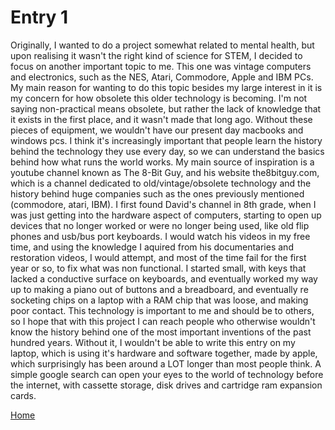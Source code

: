 # Entry 1

  Originally, I wanted to do a project somewhat related to mental health, but upon realising it wasn't the right kind of science for STEM, I decided to focus on another important topic to me. This one was vintage computers and electronics, such as the NES, Atari, Commodore, Apple and IBM PCs. My main reason for wanting to do this topic besides my large interest in it is my concern for how obsolete this older technology is becoming. I'm not saying non-practical means obsolete, but rather the lack of knowledge that it exists in the first place, and it wasn't made that long ago. Without these pieces of equipment, we wouldn't have our present day macbooks and windows pcs. I think it's increasingly important that people learn the history behind the technology they use every day, so we can understand the basics behind how what runs the world works.
    My main source of inspiration is a youtube channel known as The 8-Bit Guy, and his website the8bitguy.com, which is a channel dedicated to old/vintage/obsolete technology and the history behind huge companies such as the ones previously mentioned (commodore, atari, IBM). I first found David's channel in 8th grade, when I was just getting into the hardware aspect of computers, starting to open up devices that no longer worked or were no longer being used, like old flip phones and usb/bus port keyboards. I would watch his videos in my free time, and using the knowledge I aquired from his documentaries and restoration videos, I would attempt, and most of the time fail for the first year or so, to fix what was non functional. I started small, with keys that lacked a conductive surface on keyboards, and eventually worked my way up to making a piano out of buttons and a breadboard, and eventually re socketing chips on a laptop with a RAM chip that was loose, and making poor contact. 
    This technology is important to me and should be to others, so I hope that with this project I can reach people who otherwise wouldn't know the history behind one of the most important inventions of the past hundred years. Without it, I wouldn't be able to write this entry on my laptop, which is using it's hardware and software together, made by apple, which surprisingly has been around a LOT longer than most people think. A simple google search can open your eyes to the world of technology before the internet, with cassette storage, disk drives and cartridge ram expansion cards. 

[Home](../README.md)

